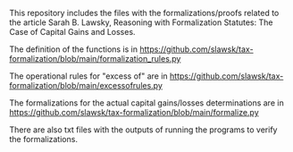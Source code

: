 This repository includes the files with the formalizations/proofs related to the article Sarah B. Lawsky, Reasoning with Formalization Statutes: The Case of Capital Gains and Losses. 

The definition of the functions is in https://github.com/slawsk/tax-formalization/blob/main/formalization_rules.py

The operational rules for "excess of" are in https://github.com/slawsk/tax-formalization/blob/main/excessofrules.py

The formalizations for the actual capital gains/losses determinations are in https://github.com/slawsk/tax-formalization/blob/main/formalize.py

There are also txt files with the outputs of running the programs to verify the formalizations.
